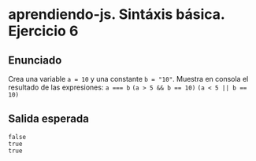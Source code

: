 # aprendiendo-js. Sintáxis básica. Ejercicio 6
## Enunciado
Crea una variable `a = 10` y una constante `b = "10"`.
Muestra en consola el resultado de las expresiones:
`a === b`
`(a > 5 && b == 10)`
`(a < 5 || b == 10)`

## Salida esperada
```shell
false
true
true
```